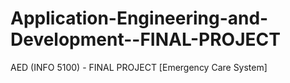 # Application-Engineering-and-Development--FINAL-PROJECT
 AED (INFO 5100) - FINAL PROJECT [Emergency Care System]
